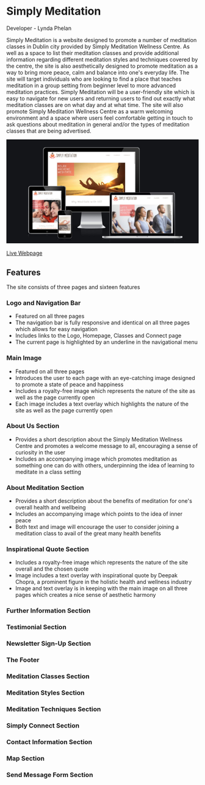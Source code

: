 # Simply Meditation
Developer - Lynda Phelan

Simply Meditation is a website designed to promote a number of meditation classes in Dublin city provided by Simply Meditation Wellness Centre. As well as a space to list their meditation classes and provide additional information regarding different meditation styles and techniques covered by the centre, the site is also aesthetically designed to promote meditation as a way to bring more peace, calm and balance into one's everyday life. The site will target individuals who are looking to find a place that teaches meditation in a group setting from beginner level to more advanced meditation practices. Simply Meditation will be a user-friendly site which is easy to navigate for new users and returning users to find out exactly what meditation classes are on what day and at what time. The site will also promote Simply Meditation Wellness Centre as a warm welcoming environment and a space where users feel comfortable getting in touch to ask questions about meditation in general and/or the types of meditation classes that are being advertised.

![Mockup Image](docs/simply-meditation-responsive.JPG)

[Live Webpage](https://lyn-da.github.io/simply-meditation/)

## Features
The site consists of three pages and sixteen features

### Logo and Navigation Bar
- Featured on all three pages
- The navigation bar is fully responsive and identical on all three pages which allows for easy navigation
- Includes links to the Logo, Homepage, Classes and Connect page
- The current page is highlighted by an underline in the navigational menu


### Main Image
- Featured on all three pages
- Introduces the user to each page with an eye-catching image designed to promote a state of peace and happiness
- Includes a royalty-free image which represents the nature of the site as well as the page currently open
- Each image includes a text overlay which highlights the nature of the site as well as the page currently open


### About Us Section
- Provides a short description about the Simply Meditation Wellness Centre and promotes a welcome message to all, encouraging a sense of curiosity in the user
- Includes an accompanying image which promotes meditation as something one can do with others, underpinning the idea of learning to meditate in a class setting


### About Meditation Section
- Provides a short description about the benefits of meditation for one's overall health and wellbeing
- Includes an accompanying image which points to the idea of inner peace
- Both text and image will encourage the user to consider joining a meditation class to avail of the great many health benefits


### Inspirational Quote Section
- Includes a royalty-free image which represents the nature of the site overall and the chosen quote
- Image includes a text overlay with inspirational quote by Deepak Chopra, a prominent figure in the holistic health and wellness industry
- Image and text overlay is in keeping with the main image on all three pages which creates a nice sense of aesthetic harmony


### Further Information Section


### Testimonial Section 


### Newsletter Sign-Up Section


### The Footer


### Meditation Classes Section


### Meditation Styles Section


### Meditation Techniques Section


### Simply Connect Section


### Contact Information Section


### Map Section


### Send Message Form Section

